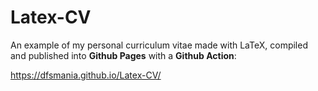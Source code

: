 # Latex-CV
An example of my personal curriculum vitae made with LaTeX, compiled and published into **Github Pages** with a **Github Action**:

https://dfsmania.github.io/Latex-CV/
